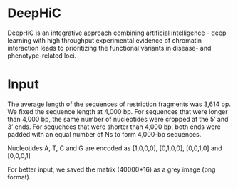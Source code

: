 # DeepHiC
DeepHiC is an integrative approach combining artificial intelligence - deep learning with high throughput experimental evidence of chromatin interaction leads to prioritizing the functional variants in disease- and phenotype-related loci.

# Input
The average length of the sequences of restriction fragments was 3,614 bp. We fixed the sequence length at 4,000 bp. For sequences that were longer than 4,000 bp, the same number of nucleotides were cropped at the 5’ and 3’ ends. For sequences that were shorter than 4,000 bp, both ends were padded with an equal number of Ns to form 4,000-bp sequences. 

Nucleotides A, T, C and G are encoded as [1,0,0,0], [0,1,0,0], [0,0,1,0] and [0,0,0,1]

For better input, we saved the matrix (40000*16) as a grey image (png format).
